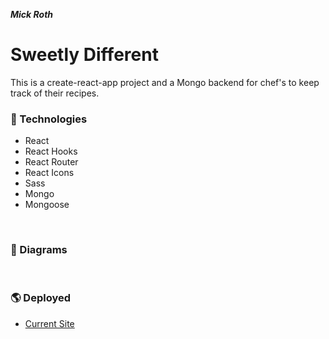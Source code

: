 
  

***Mick Roth***


# Sweetly Different

This is a create-react-app project and a Mongo backend for chef's to keep track of their recipes. 
 


### &#127773; Technologies	
- React
- React Hooks
- React Router
- React Icons
- Sass
- Mongo
- Mongoose

<br>

### &#127755; Diagrams
<!-- - [Wireframes](https://whimsical.com/BnbY2ct8WMQEhX3Bvd79Zm)
  
 ![](./public/images/Flowchart.png) -->

<br>

### &#127758; Deployed
- [Current Site](https://sweetly-different.netlify.app)


<br>


